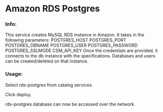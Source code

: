 # Amazon RDS Postgres


### Info:

 This service creates MySQL RDS instance in Amazon.
 It takes in the following parameters:
     POSTGRES_HOST
     POSTGRES_PORT
     POSTGRES_DBNAME
     POSTGRES_USER
     POSTGRES_PASSWORD
     POSTGRES_SSLMODE
     CSM_API_KEY
 Once the credentials are provided, it connects to the db instance with the specifications.
 Databases and users can be created/deleted on that instance.


### Usage:

 Select rds-postgres from catalog services.

 Click deploy.

 rds-postgres database can now be accessed over the network.